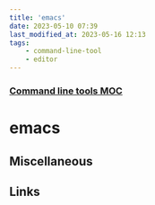 ```yaml
---
title: 'emacs'
date: 2023-05-10 07:39
last_modified_at: 2023-05-16 12:13
tags:
    - command-line-tool
    - editor
---
```


### [Command line tools MOC](Command%20line%20tools%20MOC.md)

# emacs

## Miscellaneous

## Links
